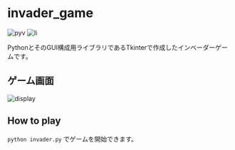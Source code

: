 
# invader_game

![pyv](https://img.shields.io/badge/python-3.7-blue.svg)
![li](https://img.shields.io/badge/license-MIT-blue.svg)


PythonとそのGUI構成用ライブラリであるTkinterで作成したインベーダーゲームです。

## ゲーム画面

![display](https://user-images.githubusercontent.com/48639091/74260860-99637f80-4d3d-11ea-81d8-688c35b30573.png)


## How to play

`python invader.py` でゲームを開始できます。